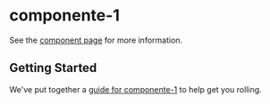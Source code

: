 # componente-1

See the [component page](http://Mortega5.github.io/componente-1) for more information.

## Getting Started

We've put together a [guide for componente-1](http://www.polymer-project.org/docs/start/reusableelements.html) to help get you rolling.

